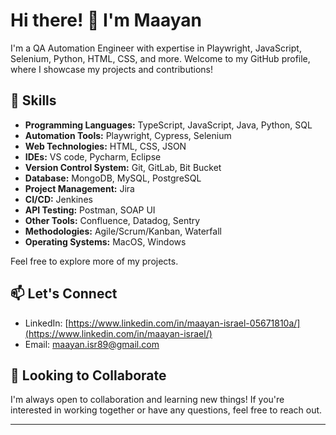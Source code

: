 <!-- Replace the placeholders (e.g., YOUR-USERNAME) with your actual information -->

# Hi there! 👋 I'm Maayan


I'm a QA Automation Engineer with expertise in Playwright, JavaScript, Selenium, Python, HTML, CSS, and more. Welcome to my GitHub profile, where I showcase my projects and contributions!

## 🔧 Skills

- **Programming Languages:** TypeScript, JavaScript, Java, Python, SQL
- **Automation Tools:** Playwright, Cypress, Selenium 
- **Web Technologies:** HTML, CSS, JSON
- **IDEs:** VS code, Pycharm, Eclipse
- **Version Control System:** Git, GitLab, Bit Bucket
- **Database:** MongoDB, MySQL, PostgreSQL
- **Project Management:** Jira
- **CI/CD:** Jenkines
- **API Testing:** Postman, SOAP UI
- **Other Tools:** Confluence, Datadog, Sentry
- **Methodologies:** Agile/Scrum/Kanban, Waterfall
- **Operating Systems:** MacOS, Windows



Feel free to explore more of my projects.

## 📫 Let's Connect

- LinkedIn: [https://www.linkedin.com/in/maayan-israel-05671810a/](https://www.linkedin.com/in/maayan-israel/)
- Email: maayan.isr89@gmail.com

## 🌱 Looking to Collaborate

I'm always open to collaboration and learning new things! If you're interested in working together or have any questions, feel free to reach out.


---

